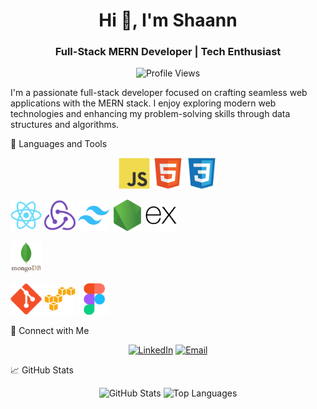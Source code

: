 <h1 align="center">Hi 👋, I'm Shaann</h1> <h3 align="center">Full-Stack MERN Developer | Tech Enthusiast</h3> <p align="center"> <img src="https://komarev.com/ghpvc/?username=shaann-repo&label=Profile%20views&color=0e75b6&style=flat" alt="Profile Views"/> </p>
I'm a passionate full-stack developer focused on crafting seamless web applications with the MERN stack. I enjoy exploring modern web technologies and enhancing my problem-solving skills through data structures and algorithms.

🧩 Languages and Tools
<p align="center"> <!-- Programming Languages -->
<a href="https://www.javascript.com/" target="_blank" rel="noreferrer"><img src="https://raw.githubusercontent.com/devicons/devicon/master/icons/javascript/javascript-original.svg" alt="JavaScript" width="50" height="50"/></a>
<a href="https://html.com/" target="_blank" rel="noreferrer"><img src="https://raw.githubusercontent.com/devicons/devicon/master/icons/html5/html5-original.svg" alt="HTML" width="50" height="50"/></a>
<a href="https://www.w3.org/Style/CSS/" target="_blank" rel="noreferrer"><img src="https://raw.githubusercontent.com/devicons/devicon/master/icons/css3/css3-original.svg" alt="CSS" width="50" height="50"/></a>

<!-- Frameworks and Libraries -->
<a href="https://reactjs.org/" target="_blank" rel="noreferrer"><img src="https://raw.githubusercontent.com/devicons/devicon/master/icons/react/react-original.svg" alt="React" width="50" height="50"/></a>
<a href="https://redux.js.org/" target="_blank" rel="noreferrer"><img src="https://raw.githubusercontent.com/devicons/devicon/master/icons/redux/redux-original.svg" alt="Redux" width="50" height="50"/></a>
<a href="https://tailwindcss.com/" target="_blank" rel="noreferrer"><img src="https://raw.githubusercontent.com/devicons/devicon/master/icons/tailwindcss/tailwindcss-plain.svg" alt="Tailwind CSS" width="50" height="50"/></a>
<a href="https://nodejs.org/" target="_blank" rel="noreferrer"><img src="https://raw.githubusercontent.com/devicons/devicon/master/icons/nodejs/nodejs-original.svg" alt="Node.js" width="50" height="50"/></a>
<a href="https://expressjs.com/" target="_blank" rel="noreferrer"><img src="https://raw.githubusercontent.com/devicons/devicon/master/icons/express/express-original.svg" alt="Express.js" width="50" height="50"/></a>

<!-- Databases -->
<a href="https://www.mongodb.com/" target="_blank" rel="noreferrer"><img src="https://raw.githubusercontent.com/devicons/devicon/master/icons/mongodb/mongodb-original-wordmark.svg" alt="MongoDB" width="50" height="50"/></a>

<!-- Tools -->
<a href="https://git-scm.com/" target="_blank" rel="noreferrer"><img src="https://raw.githubusercontent.com/devicons/devicon/master/icons/git/git-original.svg" alt="Git" width="50" height="50"/></a>
<a href="https://aws.amazon.com/" target="_blank" rel="noreferrer"><img src="https://raw.githubusercontent.com/devicons/devicon/master/icons/amazonwebservices/amazonwebservices-original.svg" alt="AWS" width="50" height="50"/></a>
<a href="https://www.figma.com/" target="_blank" rel="noreferrer"><img src="https://raw.githubusercontent.com/devicons/devicon/master/icons/figma/figma-original.svg" alt="Figma" width="50" height="50"/></a>

</p>
🤝 Connect with Me
<p align="center"> <a href="https://www.linkedin.com/in/shaann-profile/"><img src="https://img.shields.io/badge/LinkedIn-0077B5?style=for-the-badge&logo=linkedin&logoColor=white" alt="LinkedIn"/></a> <a href="mailto:shaannmuhammed@gmail.com"><img src="https://img.shields.io/badge/Email-D14836?style=for-the-badge&logo=gmail&logoColor=white" alt="Email"/></a> </p>
📈 GitHub Stats
<p align="center"> <img src="https://github-readme-stats.vercel.app/api?username=shaann-repo&show_icons=true&theme=dark" alt="GitHub Stats"/> <img src="https://github-readme-stats.vercel.app/api/top-langs/?username=shaann-repo&layout=compact&theme=dark" alt="Top Languages"/> </p>
